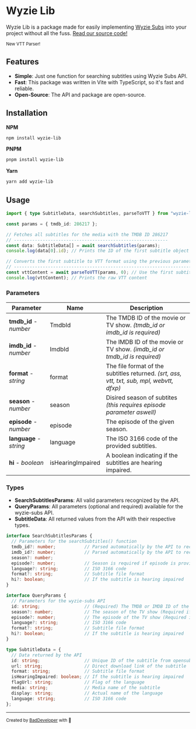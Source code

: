 # Wyzie Lib

Wyzie Lib is a package made for easily implementing [Wyzie Subs](https://sub.wyzie.ru) into your
project without all the fuss. [Read our source code!](https://github.com/itzcozi/wyzie-lib)

<sup>New VTT Parser!</sup>

## Features

- **Simple**: Just one function for searching subtitles using Wyzie Subs API.
- **Fast**: This package was written in Vite with TypeScript, so it's fast and reliable.
- **Open-Source**: The API and package are open-source.

## Installation

**NPM**

```bash
npm install wyzie-lib
```

**PNPM**

```bash
pnpm install wyzie-lib
```

**Yarn**

```bash
yarn add wyzie-lib
```

## Usage

```ts
import { type SubtitleData, searchSubtitles, parseToVTT } from "wyzie-lib";

const params = { tmdb_id: 286217 };

// Fetches all subtitles for the media with the TMDB ID 286217
// -----------------------------------------------------------
const data: SubtitleData[] = await searchSubtitles(params);
console.log(data[0].id); // Prints the ID of the first subtitle object

// Converts the first subtitle to VTT format using the previous parameters provided
// --------------------------------------------------------------------------------
const vttContent = await parseToVTT(params, 0); // Use the first subtitle URL for convenience
console.log(vttContent); // Prints the raw VTT content
```

### Parameters

| Parameter               | Name              | Description                                                                               |
| ----------------------- | ----------------- | ----------------------------------------------------------------------------------------- |
| **tmdb_id** - _number_  | TmdbId            | The TMDB ID of the movie or TV show. _(tmdb_id or imdb_id is required)_                   |
| **imdb_id** - _number_  | ImdbId            | The IMDB ID of the movie or TV show. _(imdb_id or tmdb_id is required)_                   |
| **format** - _string_   | format            | The file format of the subtitles returned. _(srt, ass, vtt, txt, sub, mpl, webvtt, dfxp)_ |
| **season** - _number_   | season            | Disired season of subtites _(this requires episode parameter aswell)_                     |
| **episode** - _number_  | episode           | The episode of the given season.                                                          |
| **language** - _string_ | language          | The ISO 3166 code of the provided subtitles.                                              |
| **hi** - _boolean_      | isHearingImpaired | A boolean indicating if the subtitles are hearing impaired.                               |

### Types

- **SearchSubtitlesParams**: All valid parameters recognized by the API.
- **QueryParams**: All parameters (optional and required) available for the wyzie-subs API.
- **SubtitleData**: All returned values from the API with their respective types.

```ts
interface SearchSubtitlesParams {
  // Parameters for the searchSubtitles() function
  tmdb_id?: number;           // Parsed automatically by the API to recognize if its TMDB or IMDB
  imdb_id?: number;           // Parsed automatically by the API to recognize if its TMDB or IMDB
  season?: number;
  episode?: number;           // Season is required if episode is provided
  language?: string;          // ISO 3166 code
  format?: string;            // Subtitle file format
  hi?: boolean;               // If the subtitle is hearing impaired
}

interface QueryParams {
  // Parameters for the wyzie-subs API
  id: string;                 // (Required) The TMDB or IMDB ID of the movie or TV show
  season?: number;            // The season of the TV show (Required if episode is provided)
  episode?: number;           // The episode of the TV show (Required if season is provided)
  language?: string;          // ISO 3166 code
  format?: string;            // Subtitle file format
  hi?: boolean;               // If the subtitle is hearing impaired
}

type SubtitleData = {
  // Data returned by the API
  id: string;                 // Unique ID of the subtitle from opensubtitles
  url: string;                // Direct download link of the subtitle
  format: string;             // Subtitle file format
  isHearingImpaired: boolean; // If the subtitle is hearing impaired
  flagUrl: string;            // Flag of the language
  media: string;              // Media name of the subtitle
  display: string;            // Actual name of the language
  language: string;           // ISO 3166 code
};
```

<hr />

<sup>
  Created by <a href="https://github.com/itzcozi" alt="github" title="itzCozi on Github">BadDeveloper</a> with 💙
</sup>
